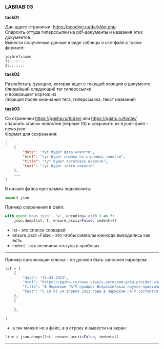 ### LABRAB 03  

**task01**  

Дан адрес странички: https://pcoding.ru/darkNet.php  
Спарсить оттуда гиперссылки на pdf-документы и названия этих документов.  
Вывести полученные данные в виде таблицы в csv-файл в таком формате:  
```
id;href;name
1;...;...  
2;...;...  
```

**task02**

Разработать функцию, которая ищет с текущей позиции в документе  
ближайший следующий тег гиперссылки  
и возвращает кортеж из  
(позиция после окончания тега, гиперссылка, текст названия)  

**task03**  

Со странички https://pgsha.ru/today/ или https://pgatu.ru/today/  
спарсить список новостей (первые 10) и сохранить их в json-файл - news.json  
Формат для сохранения:  
```json
[
	{
		"data": "тут будет дата новости",
		"href": "тут будет ссылка на страницу новости",
		"title": "тут будет заголовок новости",
		"text": "тут будет intro новости"
	},
	...
]
```
В начале файла программы подключить:
```py
import json  
```

Пример сохранения в файл:  
```py
with open('news.json', 'w', encoding='utf8') as f:
    json.dump(lst, f, ensure_ascii=False, indent=4)
```

- lst - это список словарей  
- ensure_ascii=False - это чтобы символы юникода выводились как есть  
- indent - это величина отступа в пробелах  

---  

Пример организации списка - он должен быть заполнен парсером:  
```py
lst = [
	{
		"data": "31.03.2023",
		"href": "https://pgsha.ru/news_view/v-permskom-gatu-proidet-vserossiiskaya-nauchno-prakticheskaya-konferenciya-00001/",
		"title": "В Пермском ГАТУ пройдет Всероссийская научно-практическая конференция",
		"text": "С 10 по 14 апреля 2023 года в Пермском ГАТУ состоится Всероссийская научно-практическая конференция молодых ученых, аспирантов и студентов «МОЛОДЕЖНАЯ НАУКА 2023: ТЕХНОЛОГИИ, ИННОВАЦИИ», посвященная Десятилетию науки и технологий в Российской"
	},
	{
	
	},
	
]
```

- а так можно не в файл, а в строку и вывести на экран:  
```py
line = json.dumps(lst, ensure_ascii=False, indent=4)
```

---  
